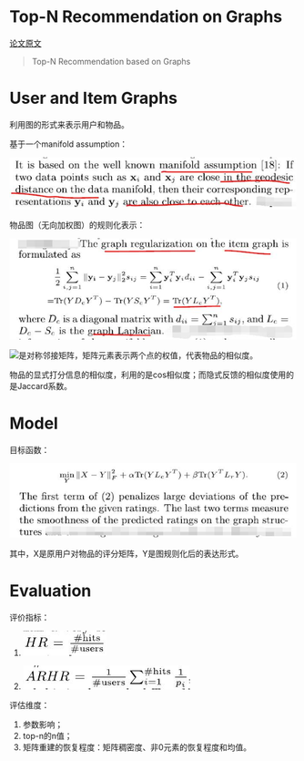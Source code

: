 # Top-N Recommendation on Graphs

[论文原文](https://github.com/chenboability/RecommenderSystem-Paper/blob/master/Top%20N%20Problem/paper/Top-N%20Recommendation%20on%20Graphs.pdf)

> Top-N Recommendation based on Graphs

# User and Item Graphs

利用图的形式来表示用户和物品。

基于一个manifold assumption：

![](res/10.jpg)

物品图（无向加权图）的规则化表示：

![](res/12.jpg)

![](http://latex.codecogs.com/gif.latex?\{S_{c}})是对称邻接矩阵，矩阵元素表示两个点的权值，代表物品的相似度。

物品的显式打分信息的相似度，利用的是cos相似度；而隐式反馈的相似度使用的是Jaccard系数。

# Model

目标函数：

![](res/20.jpg)

其中，X是原用户对物品的评分矩阵，Y是图规则化后的表达形式。

# Evaluation

评价指标：

1. ![](res/hr.jpg)

2. ![](res/arhr.jpg)

评估维度：

1. 参数影响；
2. top-n的n值；
3. 矩阵重建的恢复程度：矩阵稠密度、非0元素的恢复程度和均值。